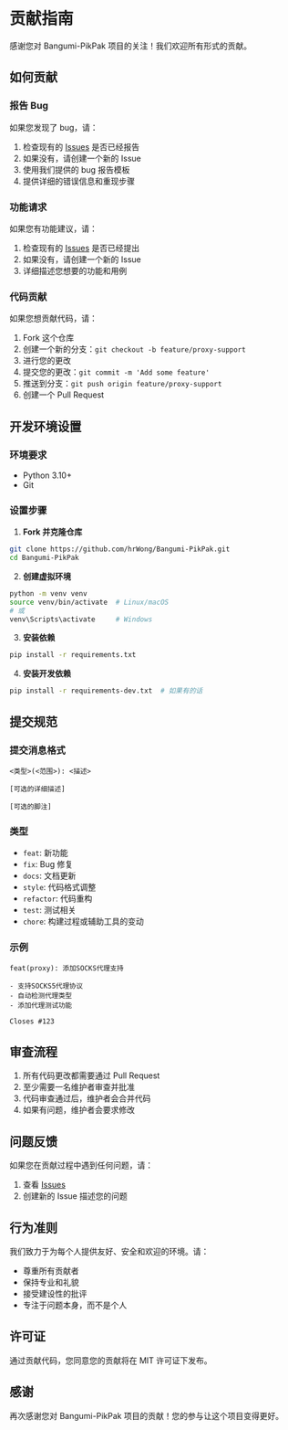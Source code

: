# 贡献指南

感谢您对 Bangumi-PikPak 项目的关注！我们欢迎所有形式的贡献。

## 如何贡献

### 报告 Bug

如果您发现了 bug，请：

1. 检查现有的 [Issues](https://github.com/hrWong/Bangumi-PikPak/issues) 是否已经报告
2. 如果没有，请创建一个新的 Issue
3. 使用我们提供的 bug 报告模板
4. 提供详细的错误信息和重现步骤

### 功能请求

如果您有功能建议，请：

1. 检查现有的 [Issues](https://github.com/hrWong/Bangumi-PikPak/issues) 是否已经提出
2. 如果没有，请创建一个新的 Issue
3. 详细描述您想要的功能和用例

### 代码贡献

如果您想贡献代码，请：

1. Fork 这个仓库
2. 创建一个新的分支：`git checkout -b feature/proxy-support`
3. 进行您的更改
4. 提交您的更改：`git commit -m 'Add some feature'`
5. 推送到分支：`git push origin feature/proxy-support`
6. 创建一个 Pull Request

## 开发环境设置

### 环境要求

- Python 3.10+
- Git

### 设置步骤

1. **Fork 并克隆仓库**
```bash
git clone https://github.com/hrWong/Bangumi-PikPak.git
cd Bangumi-PikPak
```

2. **创建虚拟环境**
```bash
python -m venv venv
source venv/bin/activate  # Linux/macOS
# 或
venv\Scripts\activate     # Windows
```

3. **安装依赖**
```bash
pip install -r requirements.txt
```

4. **安装开发依赖**
```bash
pip install -r requirements-dev.txt  # 如果有的话
```

## 提交规范

### 提交消息格式

```
<类型>(<范围>): <描述>

[可选的详细描述]

[可选的脚注]
```

### 类型

- `feat`: 新功能
- `fix`: Bug 修复
- `docs`: 文档更新
- `style`: 代码格式调整
- `refactor`: 代码重构
- `test`: 测试相关
- `chore`: 构建过程或辅助工具的变动

### 示例

```
feat(proxy): 添加SOCKS代理支持

- 支持SOCKS5代理协议
- 自动检测代理类型
- 添加代理测试功能

Closes #123
```

## 审查流程

1. 所有代码更改都需要通过 Pull Request
2. 至少需要一名维护者审查并批准
3. 代码审查通过后，维护者会合并代码
4. 如果有问题，维护者会要求修改

## 问题反馈

如果您在贡献过程中遇到任何问题，请：

1. 查看 [Issues](https://github.com/YinBuLiao/Bangumi-PikPak/issues)
2. 创建新的 Issue 描述您的问题

## 行为准则

我们致力于为每个人提供友好、安全和欢迎的环境。请：

- 尊重所有贡献者
- 保持专业和礼貌
- 接受建设性的批评
- 专注于问题本身，而不是个人

## 许可证

通过贡献代码，您同意您的贡献将在 MIT 许可证下发布。

## 感谢

再次感谢您对 Bangumi-PikPak 项目的贡献！您的参与让这个项目变得更好。
